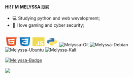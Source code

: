 ####  HI! I'M MELYSSA 🇧🇷

- 💻 Studying python and web wevelopment;
- 👾 I love gaming and cyber security;

<div style="display: inline_block" align="left"><br>
  <img alt="Melyssa-HTML" height="30" width="40" src="https://raw.githubusercontent.com/devicons/devicon/master/icons/html5/html5-original.svg">
  <img alt="Melyssa-CSS" height="30" width="40" src="https://raw.githubusercontent.com/devicons/devicon/master/icons/css3/css3-original.svg">
  <img alt="Melyssa-Js" height="30" width="40" src="https://raw.githubusercontent.com/devicons/devicon/master/icons/javascript/javascript-plain.svg">
  <img alt="Melyssa-Python" height="30" width="40" src="https://raw.githubusercontent.com/devicons/devicon/master/icons/python/python-original.svg">
  <img alt="Melyssa-Git" height="30" width="40" src="https://cdn.jsdelivr.net/gh/devicons/devicon/icons/git/git-original.svg" />
  <img alt="Melyssa-Debian" height="30" width="40" src="https://cdn.jsdelivr.net/gh/devicons/devicon/icons/debian/debian-plain-wordmark.svg" />
  <img alt="Melyssa-Ubuntu" height="30" width="40" src="https://cdn.jsdelivr.net/gh/devicons/devicon/icons/ubuntu/ubuntu-plain.svg" />
  <img alt="Melyssa-Kali" height="30" width="40" src="https://cdn.discordapp.com/attachments/760359864764727296/946224469423325184/Remini20220223225738258-removebg-preview.png">
</div>  
<div style="display: inline_block" align="left"><br>
  <a href = "https://www.credly.com/badges/1c302e31-7069-4dc5-9b05-fceff1d78d67/public_url"><img alt="Melyssa-Badge" height="40" width="40" src="https://images.credly.com/size/220x220/images/054913b2-e271-49a2-a1a4-9bf1c1f9a404/CyberEssentials.png" /></a>
</div>
<br>
<div align="left">
  <a href = "mailto:melyschr.contato@gmail.com"><img src="https://img.shields.io/badge/-Gmail-%23333?style=for-the-badge&logo=gmail&logoColor=white" target="_blank"></a>
</div>

